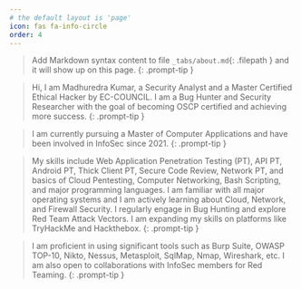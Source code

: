 ```yaml
---
# the default layout is 'page'
icon: fas fa-info-circle
order: 4
---
```


> Add Markdown syntax content to file `_tabs/about.md`{: .filepath } and it will show up on this page.
{: .prompt-tip }


> Hi, I am Madhuredra Kumar, a Security Analyst and a Master Certified Ethical Hacker by EC-COUNCIL. I am a Bug Hunter and Security Researcher with the goal of becoming OSCP certified and achieving more success.
{: .prompt-tip }

> I am currently pursuing a Master of Computer Applications and have been involved in InfoSec since 2021.
{: .prompt-tip }

> My skills include Web Application Penetration Testing (PT), API PT, Android PT, Thick Client PT, Secure Code Review, Network PT, and basics of Cloud Pentesting, Computer Networking, Bash Scripting, and major programming languages. I am familiar with all major operating systems and I am actively learning about Cloud, Network, and Firewall Security. I regularly engage in Bug Hunting and explore Red Team Attack Vectors. I am expanding my skills on platforms like TryHackMe and Hackthebox.
{: .prompt-tip }

> I am proficient in using significant tools such as Burp Suite, OWASP TOP-10, Nikto, Nessus, Metasploit, SqlMap, Nmap, Wireshark, etc. I am also open to collaborations with InfoSec members for Red Teaming.
{: .prompt-tip }

